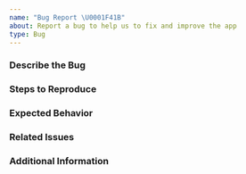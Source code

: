 ```yaml
---
name: "Bug Report \U0001F41B"
about: Report a bug to help us to fix and improve the app
type: Bug
---
```


### Describe the Bug

<!-- A clear and concise description of what the bug is. -->

### Steps to Reproduce

<!-- Describe the specific steps on how to reproduce the issue. -->

### Expected Behavior

<!-- A clear and concise description of what you expected to happen. -->

### Related Issues

<!-- Link all related issues which are e.g. CMS issues or otherwise related, blocking, duplicating issues, ... -->

### Additional Information

<!-- Add any other context (e.g. logs, screenshots, environment, related issues etc.) about the problem here. -->
